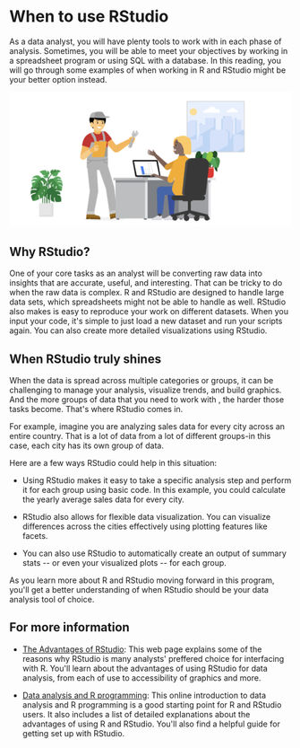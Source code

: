 # When to use RStudio
As a data analyst, you will have plenty tools to work with in each phase of analysis. Sometimes, you will be able to meet your objectives by working in a spreadsheet program or using SQL with a database. In this reading, you will go through some examples of when working in R and RStudio might be your better option instead.

![Graphic people working together](./Images/When%20to%20use%20RStudio.jpg)

## Why RStudio?

One of your core tasks as an analyst will be converting raw data into insights that are accurate, useful, and interesting. That can be tricky to do when the raw data is complex. R and RStudio are designed to handle large data sets, which spreadsheets might not be able to handle as well. RStudio also makes is easy to reproduce your work on different datasets. When you input your code, it's simple to just load a new dataset and run your scripts again. You can also create more detailed visualizations using RStudio.

## When RStudio truly shines

When the data is spread across multiple categories or groups, it can be challenging to manage your analysis, visualize trends, and build graphics. And the more groups of data that you need to work with , the harder those tasks become. That's where RStudio comes in.

For example, imagine you are analyzing sales data for every city across an entire country. That is a lot of data from a lot of different groups-in this case, each city has its own group of data.

Here are a few ways RStudio could help in this situation:

- Using RStudio makes it easy to take a specific analysis step and perform it for each group using basic code. In this example, you could calculate the yearly average sales data for every city.

- RStudio also allows for flexible data visualization. You can visualize differences across the cities effectively using plotting features like facets.

- You can also use RStudio to automatically create an output of summary stats -- or even your visualized plots -- for each group.

As you learn more about R and RStudio moving forward in this program, you'll get a better understanding of when RStudio should be your data analysis tool of choice.

## For more information

- [The Advantages of RStudio](https://www.theanalysisfactor.com/the-advantages-of-rstudio/): This web page explains some of the reasons why RStudio is many analysts' preffered choice for interfacing with R. You'll learn about the advantages of using RStudio for data analysis, from each of use to accessibility of graphics and more.

- [Data analysis and R programming](https://lgatto.github.io/2017_11_09_Rcourse_Jena/before-we-start.html): This online introduction to data analysis and R programming is a good starting point for R and RStudio users. It also includes a list of detailed explanations about the advantages of using R and RStudio. You'll also find a helpful guide for getting set up with RStudio.

